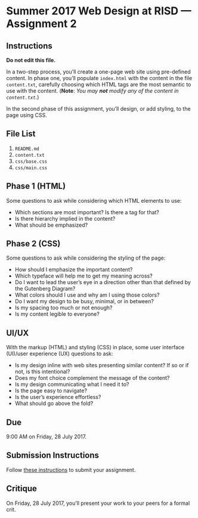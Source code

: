 # Summer 2017 Web Design at RISD — Assignment 2

## Instructions

**Do not edit this file.**

In a two-step process, you’ll create a one-page web site using pre-defined content. In phase one, you’ll populate `index.html` with the content in the file `content.txt`, carefully choosing which HTML tags are the most semantic to use with the content. (**Note**: *You may __not__ modify any of the content in `content.txt`.*)

In the second phase of this assignment, you’ll design, or add styling, to the page using CSS.

## File List

1. `README.md`
2. `content.txt`
3. `css/base.css`
4. `css/main.css`

## Phase 1 (HTML)

Some questions to ask while considering which HTML elements to use:

* Which sections are most important? Is there a tag for that?
* Is there hierarchy implied in the content?
* What should be emphasized?

## Phase 2 (CSS)

Some questions to ask while considering the styling of the page:

* How should I emphasize the important content?
* Which typeface will help me to get my meaning across?
* Do I want to lead the user’s eye in a direction other than that defined by the Gutenberg Diagram?
* What colors should I use and why am I using those colors?
* Do I want my design to be busy, minimal, or in between?
* Is my spacing too much or not enough?
* Is my content legible to everyone?

## UI/UX

With the markup (HTML) and styling (CSS) in place, some user interface (UI)/user experience (UX) questions to ask:

* Is my design inline with web sites presenting similar content? If so or if not, is this intentional?
* Does my font choice complement the message of the content?
* Is my design communicating what I need it to?
* Is the page easy to navigate?
* Is the user’s experience effortless?
* What should go above the fold?

## Due

9:00 AM on Friday, 28 July 2017.

## Submission Instructions

Follow [these instructions](http://code-warrior.github.io/tutorials/submitting-assignments-using-github-desktop/) to submit your assignment.

## Critique

On Friday, 28 July 2017, you’ll present your work to your peers for a formal crit.
